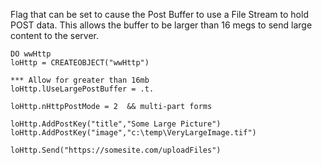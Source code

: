 ﻿Flag that can be set to cause the Post Buffer to use a File Stream to hold POST data. This allows the buffer to be larger than 16 megs to send large content to the server.```foxproDO wwHttploHttp = CREATEOBJECT("wwHttp")*** Allow for greater than 16mbloHttp.lUseLargePostBuffer = .t.loHttp.nHttpPostMode = 2  && multi-part formsloHttp.AddPostKey("title","Some Large Picture")loHttp.AddPostKey("image","c:\temp\VeryLargeImage.tif")loHttp.Send("https://somesite.com/uploadFiles")```